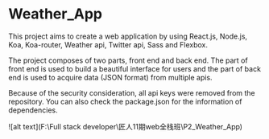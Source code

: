 # Weather_App

This project aims to create a web application by using React.js, Node.js, Koa, Koa-router, Weather api, Twitter api, Sass and Flexbox. 

The project composes of two parts, front end and back end. The part of front end is used to build a beautiful interface for users and the part of back end is used to acquire data (JSON format) from multiple apis. 

Because of the security consideration, all api keys were removed from the repository. You can also check the package.json for the information of dependencies. 

![alt text](F:\Full stack developer\匠人11期web全栈班\P2_Weather_App)
